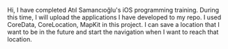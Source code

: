 Hi, I have completed Atıl Samancıoğlu's iOS programming training. During this time, I will upload the applications I have developed to my repo. I used CoreData, CoreLocation, MapKit in this project. I can save a location that I want to be in the future and start the navigation when I want to reach that location.

